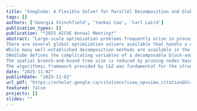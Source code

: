 ```yaml
---
title: "Snoglode: A Flexible Solver for Parallel Decomposition and Global Optimization of Large-Scale Block Angular Decomposable Optimization Problems"
tags: []
authors: ['Georgia Stinchfield', 'Yankai Cao', 'Carl Laird']
publication_types: []
publication: "*2025 AIChE Annual Meeting*"
abstract: "Large-scale optimization problems frequently arise in process system engineering applications; from the long-term operation of chemical plants to the optimal design of complex process systems. While significant progress has been made in developing mathematical solvers that can address optimization problems effectively, many large-scale optimization problems remain unsolvable. As well, in many applications, we aim to find a globally optimal solution, which can be challenging even for small nonconvex problem instances. In our work, we build on an approach by Cao and Zavala [1] (C&Z) proposed for solving two-stage nonlinear stochastic programming problems to global optimality, decomposing and employing a tailored spatial branch-and-bound strategy. We have developed a parallel implementation of this approach in Python, called SNoGloDe: Structured Nonlinear Global Decomposition. SNoGloDe uses the algebraic modeling language Pyomo [2] in a plug-and-play framework, allowing for a tailored, problem specific, algorithmic approach. We have demonstrated the effectiveness of SNoGloDe by solving multiple decomposable block-angular optimization problems to epsilon-global optimality, including the temporal decomposition of a Quadratically Constrained Program (QCP) modeling a produced water network [3], a large-scale Mixed Integer Linear Program (MILP) for sensor placement [4], and a stochastic Nonlinear Program (NLP) for PID tuning.
There are several global optimization solvers available that handle a wide variety of variables (continuous, integer, mixed-integer) and nonlinear functions, such as BARON [6], MAiNGO [7], and ANTIGONE [8]. While many optimization problems can be handled effectively with these tools, we focus on large problems that rely on decomposition for reasonable solution times. Decomposing optimization problems becomes critical for large-scale instances, as optimization techniques can focus on solving significantly smaller subproblems, ideally leveraging modern high-performance computers (HPC) to solve these subproblems in parallel.
While many well-established decomposition methods are available in the literature (e.g., Dantzig-Wolfe, Bender’s) few approaches have been developed for the decomposition and global optimization of nonconvex problems. Li and Grossmann [3] (L&G) proposed a generalized Bender’s decomposition-based branch and cut algorithm for two-stage stochastic programs with nonconvex constraints, where the authors employ a similar priority-based spatial branch-and-bound approach as C&Z. In a two-stage stochastic program, there are two sets of variables: first-stage variables appear in every subproblem (and are considered complicating) whereas the second-stage variables appear only in their associated subproblem (and are, therefore, non-complicating since they do not couple subproblems). Both L&C and C&Z rely on a spatial branch-and-bound algorithm, branching on the first-stage (complicating) variables; branching on the second-stage (non-complicating) variables is handled implicitly by solving each subproblem to global optimality. The key difference between L&C and C&Z is relaxations; C&Z relies on piecewise linear underestimators, while L&C focuses on combining Bender’s and Lagrangian cuts. It is important to note that both L&C and C&Z suffer from the well-known clustering problem (except for L&C in the case of twice-continuously differentiable problems) [9]; however, given the size of the problems we aim to solve, this approach still holds substantial practical potential, as we have demonstrated through numerous case studies.
SNoGloDe defines the complicating variables of a decomposable block-angular problem as the branching variables within the spatial branch-and-bound tree. Note that we convert the complicating variables into complicating constraints by creating subproblem-specific copies of the complicating variables and imposing equality constraints across all subproblems. We perform spatial branch-and-bound by traversing a tree that repeatedly refines the bounds of continuous and/or integer branching variables to explore the feasible space. At each node, a lower bounding problem is defined by dropping complicating constraints that enforce consensus among the complicating variables in each subproblem; in this way, all subproblems can be solved in parallel. Note that we do not require linear or even convex relaxations; given the state of global optimization solvers, many small nonconvex optimization problems can be solved in a reasonable time frame. SNoGloDe provides a custom plug-in for users to refine their relaxation further. A candidate (i.e., feasible) solution can be determined at the same node to find an upper bound. C&Z proposed solving the Extensive Form (EF) of the problem (where the previously dropped complicating constraints are reinstated) to a locally optimal solution, using the solution for the complicating variables as the candidate. SNoGloDe has this functionality and an averaging capability; we also provide a plug-in space for users to define custom candidate generators.
The spatial branch-and-bound tree size is reduced by pruning nodes based on infeasibility (if the lower bounding problem is infeasible) or by bound (if the node’s lower bound is greater than the best upper bound). Non-pruned nodes spawn children with new bounds, and a new node is selected; the search continues until the optimality gap reaches a sufficient epsilon-tolerance. To reduce the search space, we use the Pyomo [2] implementations of Optimization Based Bounds Tightening (OBBT) and Feasibility Based Bounds Tightening (FBBT) on each node before proceeding to solve the lower and upper bounding problems. Additionally, selecting which variable to branch on when spawning children and (in the case of a continuous variable) where to split the domain of the variable can have a significant impact on the algorithm convergence; SNoGloDe provides several built-in options but also has custom plug-ins for branching variable selection and continuous variable domain splitting choice.
The algorithmic framework provided by C&Z was fundamental for the structure behind SNoGloDe. Building on their foundational work, SNoGloDe extends beyond nonlinear two-stage stochastic programs to general block angular problems that can be mixed integer, nonlinear, linear, or a combination. We have demonstrated the usefulness of this approach outside of the nonlinear setting, as shown in Bynum et al. [4], to solve a large-scale MILP. We have also demonstrated extrapolation outside of two-stage stochastic programming, employing a temporal decomposition of a produced water network [3]. SNoGloDe is intended for use across a wide variety of problems. Coupled with its plug-in framework that allows for the elements of the spatial branch-and-bound tree to be customized to problem-specific instances, we plan to continue solving a diverse set of large-scale optimization problems. Future work involves integrating Lagrangian relaxation and Lagrange multiplier updates to the work C&Z proposed, as a means to improve the lower bounding convergence."
date: "2025-11-02"
publishDate: "2025-11-02"
url_pdf: "https://scholar.google.ca/citations?view_op=view_citation&hl=zh-CN&user=M-s3mjAAAAAJ&cstart=100&pagesize=100&citation_for_view=M-s3mjAAAAAJ:vRqMK49ujn8C"
featured: false
projects: []
slides: ""
---
```

